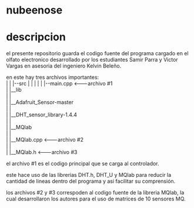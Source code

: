 # nubeenose

<h1>descripcion</h1>
el presente repositorio guarda el codigo fuente del programa cargado en el
olfato electronico desarrollado por los estudiantes Samir Parra y Victor Vargas en
asesoria del ingeniero Kelvin Beleño.

en este hay tres archivos importantes:<br>
|
|
|--src
|  |
|  |
|  |--main.cpp      <---archivo #1<br>
|
|__lib<br>
|  |<br>
|  |__Adafruit_Sensor-master<br>
|  |<br>
|  |__DHT_sensor_library-1.4.4<br>
|  |<br>
|  |__MQlab<br>
|     |<br>
|     |__MQlab.cpp  <---archivo #2<br>
|     |<br>
|     |__MQlab.h    <---archivo #3<br>


el archivo #1 es el codigo principal que se carga al controlador.

este hace uso de las librerias DHT.h, DHT_U y MQlab para reducir la cantidad de
lineas dentro del programa y asi facilitar su comprensión.

los archivos #2 y #3 correspoden al codigo fuente de la libreria MQlab, la cual
desarrollaron los autores para el uso de matrices de 10 sensores MQ.
